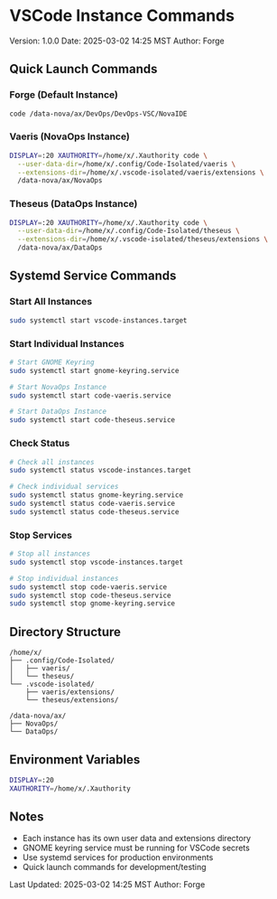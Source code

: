 # VSCode Instance Commands
Version: 1.0.0
Date: 2025-03-02 14:25 MST
Author: Forge

## Quick Launch Commands

### Forge (Default Instance)
```bash
code /data-nova/ax/DevOps/DevOps-VSC/NovaIDE
```

### Vaeris (NovaOps Instance)
```bash
DISPLAY=:20 XAUTHORITY=/home/x/.Xauthority code \
  --user-data-dir=/home/x/.config/Code-Isolated/vaeris \
  --extensions-dir=/home/x/.vscode-isolated/vaeris/extensions \
  /data-nova/ax/NovaOps
```

### Theseus (DataOps Instance)
```bash
DISPLAY=:20 XAUTHORITY=/home/x/.Xauthority code \
  --user-data-dir=/home/x/.config/Code-Isolated/theseus \
  --extensions-dir=/home/x/.vscode-isolated/theseus/extensions \
  /data-nova/ax/DataOps
```

## Systemd Service Commands

### Start All Instances
```bash
sudo systemctl start vscode-instances.target
```

### Start Individual Instances
```bash
# Start GNOME Keyring
sudo systemctl start gnome-keyring.service

# Start NovaOps Instance
sudo systemctl start code-vaeris.service

# Start DataOps Instance
sudo systemctl start code-theseus.service
```

### Check Status
```bash
# Check all instances
sudo systemctl status vscode-instances.target

# Check individual services
sudo systemctl status gnome-keyring.service
sudo systemctl status code-vaeris.service
sudo systemctl status code-theseus.service
```

### Stop Services
```bash
# Stop all instances
sudo systemctl stop vscode-instances.target

# Stop individual instances
sudo systemctl stop code-vaeris.service
sudo systemctl stop code-theseus.service
sudo systemctl stop gnome-keyring.service
```

## Directory Structure
```
/home/x/
├── .config/Code-Isolated/
│   ├── vaeris/
│   └── theseus/
└── .vscode-isolated/
    ├── vaeris/extensions/
    └── theseus/extensions/

/data-nova/ax/
├── NovaOps/
└── DataOps/
```

## Environment Variables
```bash
DISPLAY=:20
XAUTHORITY=/home/x/.Xauthority
```

## Notes
- Each instance has its own user data and extensions directory
- GNOME keyring service must be running for VSCode secrets
- Use systemd services for production environments
- Quick launch commands for development/testing

Last Updated: 2025-03-02 14:25 MST
Author: Forge